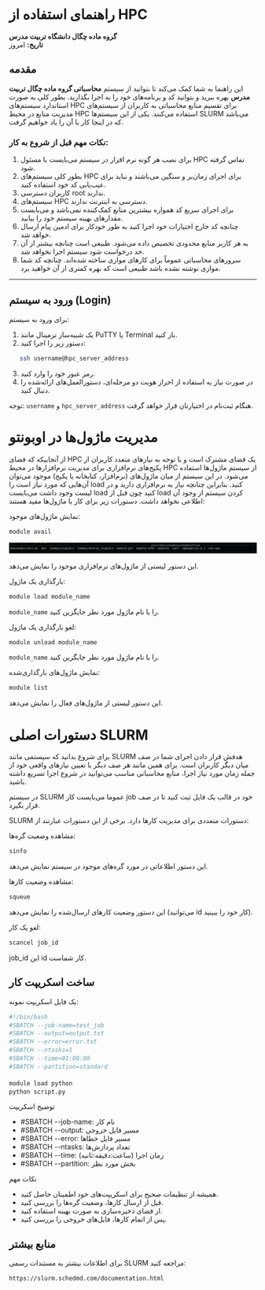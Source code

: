# راهنمای استفاده از HPC

**گروه ماده چگال دانشگاه تربیت مدرس**  
**تاریخ:** امروز  

## مقدمه
این راهنما به شما کمک می‌کند تا بتوانید از سیستم **محاسباتی گروه ماده چگال تربیت مدرس** بهره ببرید و بتوانید کد و برنامه‌های خود را به اجرا بگذارید. بطور کلی به صورت استاندارد سیستم‌های HPC برای تقسیم منابع محاسباتی به کاربران از سیستم‌های مدیریت منابع در محیط HPC استفاده می‌کنند. یکی از این سیستم‌ها SLURM می‌باشد که در اینجا کار با آن را یاد خواهیم گرفت.

### نکات مهم قبل از شروع به کار:
1. برای نصب هر گونه نرم افزار در سیستم می‌بایست با مسئول HPC تماس گرفته شود.
2. بطور کلی سیستم‌های HPC برای اجرای زمان‌بر و سنگین می‌باشند و نباید برای عیب‌یابی کد خود استفاده کنید.
3. کاربران دسترسی root ندارند.
4. سیستم‌های HPC دسترسی به اینترنت ندارند.
5. برای اجرای سریع کد همواره بیشترین منابع کمک‌کننده نمی‌باشد و می‌بایست مقدارهای بهینه سیستم خود را بیابید.
6. چنانچه کد خارج اختیارات خود اجرا کنید به طور خودکار برای ادمین پیام ارسال خواهد شد.
7. به هر کاربر منابع محدودی تخصیص داده می‌شود. طبیعی است چنانچه بیشتر از آن حد درخواست شود سیستم اجرا نخواهد شد.
8. سرورهای محاسباتی عموماً برای کارهای موازی ساخته شده‌اند. چنانچه کد شما موازی نوشته نشده باشد طبیعی است که بهره کمتری از آن خواهید برد.

---

## ورود به سیستم (Login)
برای ورود به سیستم:
1. یک شبیه‌ساز ترمینال مانند PuTTY یا Terminal باز کنید.
2. دستور زیر را اجرا کنید:
```bash
   ssh username@hpc_server_address
```
3. رمز عبور خود را وارد کنید.
4. در صورت نیاز به استفاده از احراز هویت دو مرحله‌ای، دستورالعمل‌های ارائه‌شده را دنبال کنید.

توجه: `username` و `hpc_server_address` هنگام ثبت‌نام در اختیارتان قرار خواهد گرفت.

# مدیریت ماژول‌ها در اوبونتو
از آنجاییکه که فضای HPC یک فضای مشترک است و با توجه به نیازهای متعدد کاربران از پکیج‌های نرم‌افزاری برای مدیریت نرم‌افزارها در محیط HPC از سیستم ماژول‌ها استفاده می‌شود. در این سیستم از میان ماژول‌های (نرم‌افزار، کتابخانه یا پکیج) موجود می‌توان آن‌هایی که مورد نیاز است را load کنید. بنابراین چنانچه نیاز به نرم‌افزاری دارید و در لیست وجود داشت می‌بایست load کنید چون قبل از load کردن سیستم از وجود آن اطلاعی نخواهد داشت.
دستورات زیر برای کار با ماژول‌ها مفید هستند:

نمایش ماژول‌های موجود:

```bash 
module avail
```
![alt text](module_avail.png)


این دستور لیستی از ماژول‌های نرم‌افزاری موجود را نمایش می‌دهد.

بارگذاری یک ماژول:

```bash 
module load module_name
```


`module_name` را با نام ماژول مورد نظر جایگزین کنید.

لغو بارگذاری یک ماژول:

```bash
module unload module_name

```


`module_name` را با نام ماژول مورد نظر جایگزین کنید.

نمایش ماژول‌های بارگذاری‌شده:

```bash
module list
```

این دستور لیستی از ماژول‌های فعال را نمایش می‌دهد.

# دستورات اصلی SLURM

برای شروع بدانید که سیستمی مانند SLURM هدفش قرار دادن اجرای شما در صف میان دیگر کاربران است. برای همین مانند هر صف دیگر با تعیین نیازهای واقعی خود از جمله زمان مورد نیاز اجرا، منابع محاسباتی مناسب می‌توانید در شروع اجرا تسریع داشته باشید.

در سیستم SLURM عموما می‌بایست کار job خود در قالب یک فایل ثبت کنید تا در صف قرار بگیرد.

SLURM دستورات متعددی برای مدیریت کارها دارد. برخی از این دستورات عبارتند از:


مشاهده وضعیت گره‌ها:

```bash
sinfo
```

این دستور اطلاعاتی در مورد گره‌های موجود در سیستم نمایش می‌دهد.

مشاهده وضعیت کارها:

```bash
squeue

```
این دستور وضعیت کارهای ارسال‌شده را نمایش می‌دهد (می‌توانید id کار خود را ببینید).



لغو یک کار:

```bash
scancel job_id

```
job_id این id کار شماست.

## ساخت اسکریپت کار
یک فایل اسکریپت نمونه:

```bash
#!/bin/bash
#SBATCH --job-name=test_job
#SBATCH --output=output.txt
#SBATCH --error=error.txt
#SBATCH --ntasks=1
#SBATCH --time=01:00:00
#SBATCH --partition=standard

module load python
python script.py
```

توضیح اسکریپت

- #SBATCH --job-name: نام کار
- #SBATCH --output: مسیر فایل خروجی
- #SBATCH --error: مسیر فایل خطاها
- #SBATCH --ntasks: تعداد پردازش‌ها
- #SBATCH --time: زمان اجرا (ساعت:دقیقه:ثانیه)
- #SBATCH --partition: بخش مورد نظر

نکات مهم


- همیشه از تنظیمات صحیح برای اسکریپت‌های خود اطمینان حاصل کنید.
- قبل از ارسال کارها، وضعیت گره‌ها را بررسی کنید.
- از فضای ذخیره‌سازی به صورت بهینه استفاده کنید.
- پس از اتمام کارها، فایل‌های خروجی را بررسی کنید.

## منابع بیشتر
برای اطلاعات بیشتر به مستندات رسمی SLURM مراجعه کنید:

```bash
https://slurm.schedmd.com/documentation.html

```
